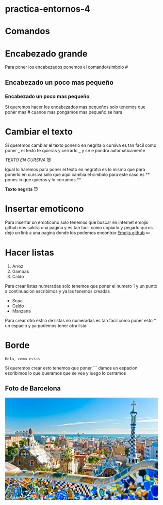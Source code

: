 # practica-entornos-4
# Comandos
# Encabezado grande
Para poner los encabezados ponemos el comando/simbolo #

## Encabezado un poco mas pequeño

### Encabezado un poco mas pequeño
Si queremos hacer los encabezados mas pequeños solo tenemos que poner mas # cuanos mas pongamos mas pequeño se hara

# Cambiar el texto
Si queremos cambiar el texto ponerlo en negrita o cursiva  es tan facil como poner _ el texto te quieras y cerrarlo _ y se e pondra automaticamente 

_TEXTO EN CURSIVA_ 😈

Igual lo haremos para poner el texto en  negratia es lo mismo que para ponerlo en cursiva solo que aqui cambia el simbolo para este caso es ** pones lo que quieras y lo cerramos **

**Texto negrita** 😈

# Insertar emoticono
Para insertar un emoticono solo tenemos que buscar en internet emojis github nos saldra una pagina y es tan facil como copiarlo y pegarlo  qui os dejo un link a una pagina donde los podemos encontrar
[Emojis github](https://gist.github.com/rxaviers/7360908) 💤

# Hacer listas

1. Arroz
2. Gambas
3. Caldo

Para crear listas numeradas solo tenemos que poner el numero 1 y un punto a continuacion escribimos y ya las tenemos creadas
* Sopa
* Caldo
* Manzana

Para crear otro estilo de listas no numeradas es tan facil como poner esto * un espacio y ya podemos tener otra lista
# Borde 
```
Hola, como estas

```
Si queremos crear esto tenemos que poner ``` damos un espacion escribimos lo que queramos que se vea y luego lo cerramos 

## Foto de Barcelona 

![](.idea/istockphoto-148543868-612x612.jpg)



